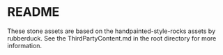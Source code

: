 # README

These stone assets are based on the handpainted-style-rocks assets by rubberduck. See the ThirdPartyContent.md in the root directory for more information.
